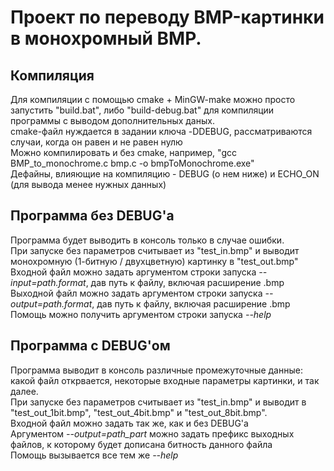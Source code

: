 # Проект по переводу BMP-картинки в монохромный BMP.
## Компиляция
Для компиляции с помощью cmake + MinGW-make можно просто запустить "build.bat", либо "build-debug.bat" для компиляции программы с выводом дополнительных даных.<br>
cmake-файл нуждается в задании ключа -DDEBUG, рассматриваются случаи, когда он равен и не равен нулю<br>
Можно компилировать и без cmake, например, "gcc BMP_to_monochrome.c bmp.c -o bmpToMonochrome.exe"<br>
Дефайны, влияющие на компиляцию - DEBUG (о нем ниже) и ECHO_ON (для вывода менее нужных данных)<br>
## Программа без DEBUG'а
Программа будет выводить в консоль только в случае ошибки.<br>
При запуске без параметров считывает из "test_in.bmp" и выводит монохромную (1-битную / двухцветную) картинку в "test_out.bmp"<br>
Входной файл можно задать аргументом строки запуска <i>--input=path.format</i>, дав путь к файлу, включая расширение .bmp<br>
Выходной файл можно задать аргументом строки запуска <i>--output=path.format</i>, дав путь к файлу, включая расширение .bmp<br>
Помощь можно получить аргументом строки запуска <i>--help</i>
## Программа с DEBUG'ом
Программа выводит в консоль различные промежуточные данные: какой файл открвается, некоторые входные параметры картинки, и так далее.<br>
При запуске без параметров считывает из "test_in.bmp" и выводит в "test_out_1bit.bmp", "test_out_4bit.bmp" и "test_out_8bit.bmp".<br>
Входной файл можно задать так же, как и без DEBUG'а<br>
Аргументом <i>--output=path_part</i> можно задать префикс выходных файлов, к которому будет дописана битность данного файла<br>
Помощь вызывается все тем же <i>--help</i><br>